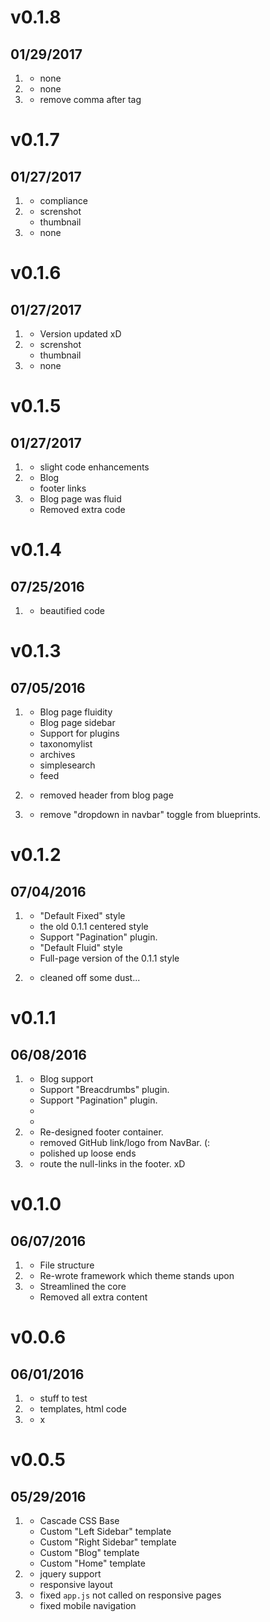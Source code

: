 # v0.1.8
## 01/29/2017

1. [](#new)
    *  none
2. [](#improved)
    * none
3. [](#bugfix)
    * remove comma after tag

# v0.1.7
## 01/27/2017

1. [](#new)
    *  compliance
2. [](#improved)
    * screnshot
    * thumbnail
3. [](#bugfix)
    * none

# v0.1.6
## 01/27/2017

1. [](#new)
    * Version updated xD
2. [](#improved)
    * screnshot
    * thumbnail
3. [](#bugfix)
    * none

# v0.1.5
## 01/27/2017

1. [](#new)
    * slight code enhancements
2. [](#improved)
    * Blog
    * footer links
3. [](#bugfix)
    * Blog page was fluid
    * Removed extra code

# v0.1.4
## 07/25/2016

1. [](#new)
    * beautified code

# v0.1.3
## 07/05/2016

1. [](#new)
    * Blog page fluidity
    * Blog page sidebar
    * Support for plugins
     - taxonomylist
     - archives
     - simplesearch
     - feed

2. [](#improved)
    * removed header from blog page

3. [](#bugfix)
    * remove "dropdown in navbar" toggle from blueprints.

# v0.1.2
## 07/04/2016

1. [](#new)
    * "Default Fixed" style
     - the old 0.1.1 centered style
     - Support "Pagination" plugin.
    * "Default Fluid" style
     - Full-page version of the 0.1.1 style

2. [](#improved)
    * cleaned off some dust...


# v0.1.1
## 06/08/2016

1. [](#new)
    * Blog support
     - Support "Breacdrumbs" plugin.
     - Support "Pagination" plugin.
    *
    *
2. [](#improved)
    * Re-designed footer container.
    * removed GitHub link/logo from NavBar. (:
    * polished up loose ends
3. [](#bugfix)
    * route the null-links in the footer. xD

# v0.1.0
## 06/07/2016

1. [](#new)
    * File structure
2. [](#improved)
    * Re-wrote framework which theme stands upon
3. [](#bugfix)
    * Streamlined the core
    * Removed all extra content



# v0.0.6
## 06/01/2016

1. [](#new)
    * stuff to test
2. [](#improved)
    * templates, html code
3. [](#bugfix)
    * x


# v0.0.5
## 05/29/2016

1. [](#new)
    * Cascade CSS Base
    * Custom "Left Sidebar" template
    * Custom "Right Sidebar" template
    * Custom "Blog" template
    * Custom "Home" template
2. [](#improved)
    * jquery support
    * responsive layout
3. [](#bugfix)
    * fixed `app.js` not called on responsive pages
    * fixed mobile navigation
